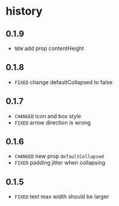 # history

## 0.1.9

* `NEW` add prop contentHeight

## 0.1.8
* `FIXED` change defaultCollapsed to false

## 0.1.7
* `CHANGED` icon and box style
* `FIXED` arrow direction is wrong

## 0.1.6

* `CHANGED` new prop `defaultCollapsed`
* `FIXED` padding jitter when collapsing

## 0.1.5

* `FIXED` text max width should be larger